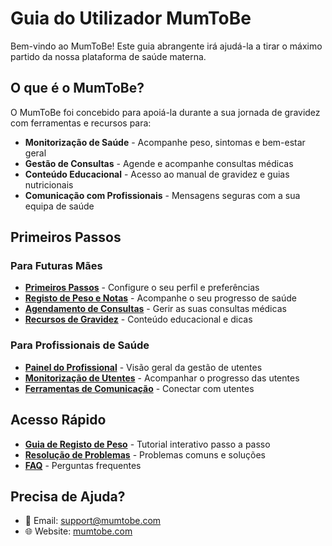 # Guia do Utilizador MumToBe

Bem-vindo ao MumToBe! Este guia abrangente irá ajudá-la a tirar o máximo partido da nossa plataforma de saúde materna.

## O que é o MumToBe?

O MumToBe foi concebido para apoiá-la durante a sua jornada de gravidez com ferramentas e recursos para:

- **Monitorização de Saúde** - Acompanhe peso, sintomas e bem-estar geral
- **Gestão de Consultas** - Agende e acompanhe consultas médicas
- **Conteúdo Educacional** - Acesso ao manual de gravidez e guias nutricionais
- **Comunicação com Profissionais** - Mensagens seguras com a sua equipa de saúde

## Primeiros Passos

### Para Futuras Mães
- **[Primeiros Passos](user-guides/getting-started.md)** - Configure o seu perfil e preferências
- **[Registo de Peso e Notas](user-guides/weight-logging.md)** - Acompanhe o seu progresso de saúde
- **[Agendamento de Consultas](user-guides/appointments.md)** - Gerir as suas consultas médicas
- **[Recursos de Gravidez](user-guides/pregnancy-handbook.md)** - Conteúdo educacional e dicas

### Para Profissionais de Saúde
- **[Painel do Profissional](provider-guides/dashboard.md)** - Visão geral da gestão de utentes
- **[Monitorização de Utentes](provider-guides/patient-monitoring.md)** - Acompanhar o progresso das utentes
- **[Ferramentas de Comunicação](provider-guides/messaging.md)** - Conectar com utentes

## Acesso Rápido

- **[Guia de Registo de Peso](user-guides/weight-logging.md)** - Tutorial interativo passo a passo
- **[Resolução de Problemas](support/troubleshooting.md)** - Problemas comuns e soluções
- **[FAQ](support/faq.md)** - Perguntas frequentes

## Precisa de Ajuda?

- 📧 Email: support@mumtobe.com
- 🌐 Website: [mumtobe.com](https://mumtobe.com)

